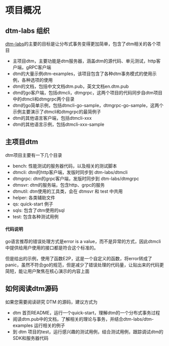 # 项目概况

## dtm-labs 组织
[dtm-labs](https://github.com/dtm-labs)的主要的目标是让分布式事务变得更加简单，包含了dtm相关的各个项目
- 主项目dtm，主要功能是dtm服务器，涵盖dtm的源代码、单元测试，http客户端，gRPC客户端
- dtm的大量示例dtm-examples，该项目包含了各种dtm事务模式的使用示例，各种选项的使用
- dtm的文档，包括中文文档dtm.pub，英文文档en.dtm.pub
- dtm的go客户端，包括dtmcli，dtmgrpc，这两个项目的代码同步自dtm项目中的dtmcli和dtmgrpc两个目录
- dtm的go简单示例，包括dtmcli-go-sample，dtmgrpc-go-sample，这两个示例主要演示了dtmcli和dtmgrpc的最简例子
- dtm的其他语言客户端，包括dtmcli-xxx
- dtm的其他语言示例，包括dtmcli-xxx-sample

## 主项目dtm

dtm项目主要有一下几个目录

- bench: 性能测试的服务器代码，以及相关的测试脚本
- dtmcli: dtm的http客户端，发版时同步到 dtm-labs/dtmcli
- dtmgrpc: dtm的grpc客户端，发版时同步到 dtm-labs/dtmgrpc
- dtmsvr: dtm的服务端，包含http、grpc的服务
- dtmutil: dtm使用的工具类，会在 dtmsvr 和 test 中共用
- helper: 各类辅助文件
- qs: quick-start 例子
- sqls: 包含了dtm使用的sql
- test: 包含各种测试用例

#### 代码说明
go语言推荐的错误处理方式是error is a value，而不是异常的方式，因此dtmcli中提供给用户使用的接口都是符合这个标准的。

但是给出的示例，使用了函数E2P，这是一个自定义的函数，将error转成了panic，虽然不符合go的规范，但是减少了错误处理的代码量，让贴出来的代码更简短，能让用户聚焦在核心演示的内容上面

## 如何阅读dtm源码
如果您需要阅读研究 DTM 的源码，建议方式为
- dtm 首页README，运行一个quick-start，理解dtm的一个分布式事务过程
- 阅读dtm.pub中的文档，了解相关的理论与事务，并结合dtm-labs/dtm-examples 运行相关的例子
- 到 dtm 项目的test，运行感兴趣的测试用例，结合测试用例，跟踪调试dtm的SDK和服务器代码
